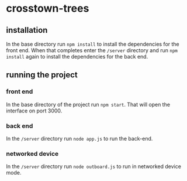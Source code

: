 # crosstown-trees

## installation
In the base directory run `npm install` to install the dependencies for the front end.  When that completes enter the `/server` directory and run `npm install` again to install the dependencies for the back end.

## running the project

### front end
In the base directory of the project run `npm start`.  That will open the interface on port 3000.

### back end
In the `/server` directory run `node app.js` to run the back-end.

### networked device
In the `/server` directory run `node outboard.js` to run in networked device mode.